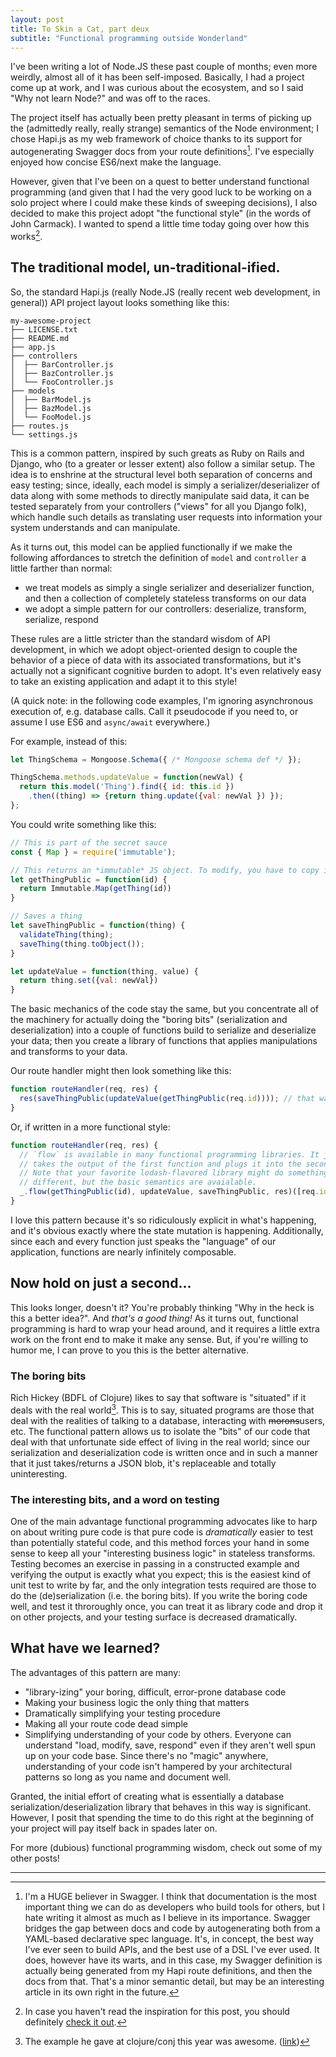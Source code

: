 ```yaml
---
layout: post
title: To Skin a Cat, part deux
subtitle: "Functional programming outside Wonderland"
---
```

I've been writing a lot of Node.JS these past couple of months; even more
weirdly, almost all of it has been self-imposed. Basically, I had a project come
up at work, and I was curious about the ecosystem, and so I said "Why not learn
Node?" and was off to the races.

The project itself has actually been pretty pleasant in terms of picking up the
(admittedly really, really strange) semantics of the Node environment; I chose
Hapi.js as my web framework of choice thanks to its support for autogenerating
Swagger docs from your route definitions[^1]. I've especially enjoyed how
concise ES6/next make the language.

However, given that I've been on a quest to better understand functional
programming (and given that I had the very good luck to be working on a solo
project where I could make these kinds of sweeping decisions), I also decided to
make this project adopt "the functional style" (in the words of John Carmack). I
wanted to spend a little time today going over how this works[^2].

## The traditional model, un-traditional-ified.

So, the standard Hapi.js (really Node.JS (really recent web development, in
general)) API project layout looks something like this:

```
my-awesome-project
├── LICENSE.txt
├── README.md
├── app.js
├── controllers
│  ├── BarController.js
│  ├── BazController.js
│  └── FooController.js
├── models
│  ├── BarModel.js
│  ├── BazModel.js
│  └── FooModel.js
├── routes.js
└── settings.js
```

This is a common pattern, inspired by such greats as Ruby on Rails and Django,
who (to a greater or lesser extent) also follow a similar setup. The idea is to
enshrine at the structural level both separation of concerns and easy testing;
since, ideally, each model is simply a serializer/deserializer of data along
with some methods to directly manipulate said data, it can be tested separately
from your controllers ("views" for all you Django folk), which handle such
details as translating user requests into information your system understands
and can manipulate.

As it turns out, this model can be applied functionally if we make the following
affordances to stretch the definition of `model` and `controller` a little
farther than normal:

- we treat models as simply a single serializer and deserializer function, and 
then a collection of completely stateless transforms on our data
- we adopt a simple pattern for our controllers: deserialize, transform, serialize,
respond

These rules are a little stricter than the standard wisdom of API development,
in which we adopt object-oriented design to couple the behavior of a piece of
data with its associated transformations, but it's actually not a significant
cognitive burden to adopt. It's even relatively easy to take an existing
application and adapt it to this style!

(A quick note: in the following code examples, I'm ignoring asynchronous
execution of, e.g. database calls. Call it pseudocode if you need to, or assume
I use ES6 and `async/await` everywhere.)

For example, instead of this:

```js
let ThingSchema = Mongoose.Schema({ /* Mongoose schema def */ });

ThingSchema.methods.updateValue = function(newVal) {
  return this.model('Thing').find({ id: this.id })
    .then((thing) => {return thing.update({val: newVal }) });
};
```

You could write something like this:
```js
// This is part of the secret sauce
const { Map } = require('immutable');

// This returns an *immutable* JS object. To modify, you have to copy it.
let getThingPublic = function(id) { 
  return Immutable.Map(getThing(id)) 
}

// Saves a thing
let saveThingPublic = function(thing) { 
  validateThing(thing); 
  saveThing(thing.toObject()); 
}

let updateValue = function(thing, value) {
  return thing.set({val: newVal})
}
```

The basic mechanics of the code stay the same, but you concentrate all of the
machinery for actually doing the "boring bits" (serialization and
deserialization) into a couple of functions build to serialize and deserialize
your data; then you create a library of functions that applies manipulations and
transforms to your data.

Our route handler might then look something like this:
```js
function routeHandler(req, res) {
  res(saveThingPublic(updateValue(getThingPublic(req.id)))); // that was easy!
}
```

Or, if written in a more functional style:
```js
function routeHandler(req, res) {
  // `flow` is available in many functional programming libraries. It just
  // takes the output of the first function and plugs it into the second, etc.
  // Note that your favorite lodash-flavored library might do something
  // different, but the basic semantics are avaialable.
  _.flow(getThingPublic(id), updateValue, saveThingPublic, res)([req.id]);
}
```

I love this pattern because it's so ridiculously explicit in what's happening,
and it's obvious exactly where the state mutation is happening.  Additionally,
since each and every function just speaks the "language" of our application,
functions are nearly infinitely composable.

## Now hold on just a second...

This looks longer, doesn't it? You're probably thinking "Why in the heck is this
a better idea?". And *that's a good thing!* As it turns out, functional
programming is hard to wrap your head around, and it requires a little extra
work on the front end to make it make any sense. But, if you're willing to humor
me, I can prove to you this is the better alternative.

### The boring bits
Rich Hickey (BDFL of Clojure) likes to say that software is "situated" if it
deals with the real world[^3]. This is to say, situated programs are those that
deal with the realities of talking to a database, interacting with
~~morons~~users, etc. The functional pattern allows us to isolate the "bits" of
our code that deal with that unfortunate side effect of living in the real
world; since our serialization and deserialization code is written once and in
such a manner that it just takes/returns a JSON blob, it's replaceable and
totally uninteresting.

### The interesting bits, and a word on testing

One of the main advantage functional programming advocates like to harp on about
writing pure code is that pure code is *dramatically* easier to test than
potentially stateful code, and this method forces your hand in some sense to
keep all your "interesting business logic" in stateless transforms. Testing
becomes an exercise in passing in a constructed example and verifying the output
is exactly what you expect; this is the easiest kind of unit test to write by
far, and the only integration tests required are those to do the
(de)serialization (i.e. the boring bits). If you write the boring code well, and
test it throroughly once, you can treat it as library code and drop it on other
projects, and your testing surface is decreased dramatically.

## What have we learned?

The advantages of this pattern are many:
- "library-izing" your boring, difficult, error-prone database code
- Making your business logic the only thing that matters
- Dramatically simplifying your testing procedure
- Making all your route code dead simple
- Simplifying understanding of your code by others. Everyone can understand
"load, modify, save, respond" even if they aren't well spun up on your code
base. Since there's no "magic" anywhere, understanding of your code isn't
hampered by your architectural patterns so long as you name and document well.

Granted, the initial effort of creating what is essentially a database
serialization/deserialization library that behaves in this way is significant.
However, I posit that spending the time to do this right at the beginning of
your project will pay itself back in spades later on.

For more (dubious) functional programming wisdom, check out some of my other
posts!

---
[^1]: I'm a HUGE believer in Swagger. I think that documentation is the most important thing we can do as developers who build tools for others, but I hate writing it almost as much as I believe in its importance. Swagger bridges the gap between docs and code by autogenerating both from a YAML-based declarative spec language. It's, in concept, the best way I've ever seen to build APIs, and the best use of a DSL I've ever used. It does, however have its warts, and in this case, my Swagger definition is actually being generated from my Hapi route definitions, and then the docs from that. That's a minor semantic detail, but may be an interesting article in its own right in the future.

[^2]: In case you haven't read the inspiration for this post, you should definitely [check it out](https://galbacarys.github.io/2017/am-i-living-in-a-time-warp/).

[^3]: The example he gave at clojure/conj this year was awesome. ([link](https://youtu.be/2V1FtfBDsLU?t=638))
